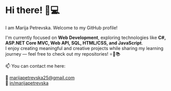 # Hi there! 👋💻
I am Marija Petrevska. Welcome to my GitHub profile!

I'm currently focused on **Web Development**, exploring technologies like **C#, ASP.NET Core MVC, Web API, SQL, HTML/CSS, and JavaScript**.  
I enjoy creating meaningful and creative projects while sharing my learning journey — feel free to check out my repositories! ⭐🌸📚

📫 You can contact me here:

💌 [marijapetrevska25@gmail.com](mailto:yourname@email.com)  
💼 [in/marijapetrevska](https://www.linkedin.com/in/marijapetrevska)
